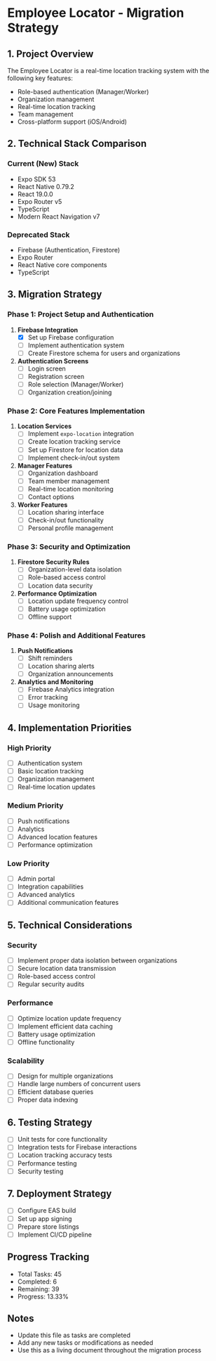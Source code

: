 # Employee Locator - Migration Strategy

## 1. Project Overview
The Employee Locator is a real-time location tracking system with the following key features:
- Role-based authentication (Manager/Worker)
- Organization management
- Real-time location tracking
- Team management
- Cross-platform support (iOS/Android)

## 2. Technical Stack Comparison

### Current (New) Stack
- Expo SDK 53
- React Native 0.79.2
- React 19.0.0
- Expo Router v5
- TypeScript
- Modern React Navigation v7

### Deprecated Stack
- Firebase (Authentication, Firestore)
- Expo Router
- React Native core components
- TypeScript

## 3. Migration Strategy

### Phase 1: Project Setup and Authentication
1. **Firebase Integration**
   - [X] Set up Firebase configuration
   - [ ] Implement authentication system
   - [ ] Create Firestore schema for users and organizations

2. **Authentication Screens**
   - [ ] Login screen
   - [ ] Registration screen
   - [ ] Role selection (Manager/Worker)
   - [ ] Organization creation/joining

### Phase 2: Core Features Implementation
1. **Location Services**
   - [ ] Implement `expo-location` integration
   - [ ] Create location tracking service
   - [ ] Set up Firestore for location data
   - [ ] Implement check-in/out system

2. **Manager Features**
   - [ ] Organization dashboard
   - [ ] Team member management
   - [ ] Real-time location monitoring
   - [ ] Contact options

3. **Worker Features**
   - [ ] Location sharing interface
   - [ ] Check-in/out functionality
   - [ ] Personal profile management

### Phase 3: Security and Optimization
1. **Firestore Security Rules**
   - [ ] Organization-level data isolation
   - [ ] Role-based access control
   - [ ] Location data security

2. **Performance Optimization**
   - [ ] Location update frequency control
   - [ ] Battery usage optimization
   - [ ] Offline support

### Phase 4: Polish and Additional Features
1. **Push Notifications**
   - [ ] Shift reminders
   - [ ] Location sharing alerts
   - [ ] Organization announcements

2. **Analytics and Monitoring**
   - [ ] Firebase Analytics integration
   - [ ] Error tracking
   - [ ] Usage monitoring

## 4. Implementation Priorities

### High Priority
- [ ] Authentication system
- [ ] Basic location tracking
- [ ] Organization management
- [ ] Real-time location updates

### Medium Priority
- [ ] Push notifications
- [ ] Analytics
- [ ] Advanced location features
- [ ] Performance optimization

### Low Priority
- [ ] Admin portal
- [ ] Integration capabilities
- [ ] Advanced analytics
- [ ] Additional communication features

## 5. Technical Considerations

### Security
- [ ] Implement proper data isolation between organizations
- [ ] Secure location data transmission
- [ ] Role-based access control
- [ ] Regular security audits

### Performance
- [ ] Optimize location update frequency
- [ ] Implement efficient data caching
- [ ] Battery usage optimization
- [ ] Offline functionality

### Scalability
- [ ] Design for multiple organizations
- [ ] Handle large numbers of concurrent users
- [ ] Efficient database queries
- [ ] Proper data indexing

## 6. Testing Strategy
- [ ] Unit tests for core functionality
- [ ] Integration tests for Firebase interactions
- [ ] Location tracking accuracy tests
- [ ] Performance testing
- [ ] Security testing

## 7. Deployment Strategy
- [ ] Configure EAS build
- [ ] Set up app signing
- [ ] Prepare store listings
- [ ] Implement CI/CD pipeline

## Progress Tracking
- Total Tasks: 45
- Completed: 6
- Remaining: 39
- Progress: 13.33%

## Notes
- Update this file as tasks are completed
- Add any new tasks or modifications as needed
- Use this as a living document throughout the migration process 